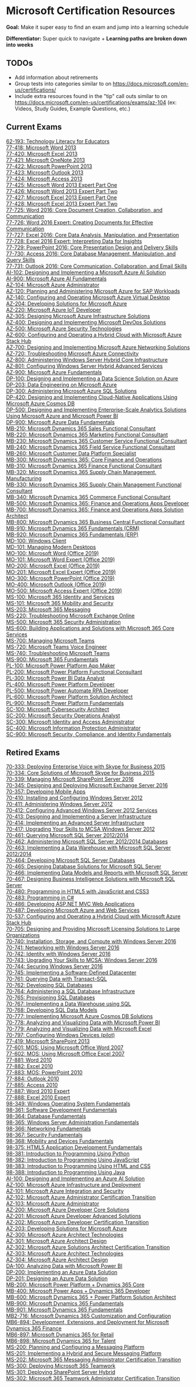 # Microsoft Certification Resources

**Goal:** Make it super easy to find an exam and jump into a learning schedule

**Differentiator:** Super quick to navigate + **Learning paths are broken down into weeks**

## TODOs

* Add information about retirements
* Group tests into categories similar to on https://docs.microsoft.com/en-us/certifications/
* Include extra resources found in the "tip" call outs similar to on https://docs.microsoft.com/en-us/certifications/exams/az-104 (ex: Videos, Study Guides, Example Questions, etc.)

## Current Exams

[62-193: Technology Literacy for Educators](Exams/62-193.md)<br/>
[77-418: Microsoft Word 2013](Exams/77-418.md)<br/>
[77-420: Microsoft Excel 2013](Exams/77-420.md)<br/>
[77-421: Microsoft OneNote 2013](Exams/77-421.md)<br/>
[77-422: Microsoft PowerPoint 2013](Exams/77-422.md)<br/>
[77-423: Microsoft Outlook 2013](Exams/77-423.md)<br/>
[77-424: Microsoft Access 2013](Exams/77-424.md)<br/>
[77-425: Microsoft Word 2013 Expert Part One](Exams/77-425.md)<br/>
[77-426: Microsoft Word 2013 Expert Part Two](Exams/77-426.md)<br/>
[77-427: Microsoft Excel 2013 Expert Part One](Exams/77-427.md)<br/>
[77-428: Microsoft Excel 2013 Expert Part Two](Exams/77-428.md)<br/>
[77-725: Word 2016: Core Document Creation, Collaboration, and Communication](Exams/77-725.md)<br/>
[77-726: Word 2016 Expert: Creating Documents for Effective Communication](Exams/77-726.md)<br/>
[77-727: Excel 2016: Core Data Analysis, Manipulation, and Presentation](Exams/77-727.md)<br/>
[77-728: Excel 2016 Expert: Interpreting Data for Insights](Exams/77-728.md)<br/>
[77-729: PowerPoint 2016: Core Presentation Design and Delivery Skills](Exams/77-729.md)<br/>
[77-730: Access 2016: Core Database Management, Manipulation, and Query Skills](Exams/77-730.md)<br/>
[77-731: Outlook 2016: Core Communication, Collaboration, and Email Skills](Exams/77-731.md)<br/>
[AI-102: Designing and Implementing a Microsoft Azure AI Solution](Exams/AI-102.md)<br/>
[AI-900: Microsoft Azure AI Fundamentals](Exams/AI-900.md)<br/>
[AZ-104: Microsoft Azure Administrator](Exams/AZ-104.md)<br/>
[AZ-120: Planning and Administering Microsoft Azure for SAP Workloads](Exams/AZ-120.md)<br/>
[AZ-140: Configuring and Operating Microsoft Azure Virtual Desktop](Exams/AZ-140.md)<br/>
[AZ-204: Developing Solutions for Microsoft Azure](Exams/AZ-204.md)<br/>
[AZ-220: Microsoft Azure IoT Developer](Exams/AZ-220.md)<br/>
[AZ-305: Designing Microsoft Azure Infrastructure Solutions](Exams/AZ-305.md)<br/>
[AZ-400: Designing and Implementing Microsoft DevOps Solutions](Exams/AZ-400.md)<br/>
[AZ-500: Microsoft Azure Security Technologies](Exams/AZ-500.md)<br/>
[AZ-600: Configuring and Operating a Hybrid Cloud with Microsoft Azure Stack Hub](Exams/AZ-600.md)<br/>
[AZ-700: Designing and Implementing Microsoft Azure Networking Solutions](Exams/AZ-700.md)<br/>
[AZ-720: Troubleshooting Microsoft Azure Connectivity](Exams/AZ-720.md)<br/>
[AZ-800: Administering Windows Server Hybrid Core Infrastructure](Exams/AZ-800.md)<br/>
[AZ-801: Configuring Windows Server Hybrid Advanced Services](Exams/AZ-801.md)<br/>
[AZ-900: Microsoft Azure Fundamentals](Exams/AZ-900.md)<br/>
[DP-100: Designing and Implementing a Data Science Solution on Azure](Exams/DP-100.md)<br/>
[DP-203: Data Engineering on Microsoft Azure](Exams/DP-203.md)<br/>
[DP-300: Administering Microsoft Azure SQL Solutions](Exams/DP-300.md)<br/>
[DP-420: Designing and Implementing Cloud-Native Applications Using Microsoft Azure Cosmos DB](Exams/DP-420.md)<br/>
[DP-500: Designing and Implementing Enterprise-Scale Analytics Solutions Using Microsoft Azure and Microsoft Power BI](Exams/DP-500.md)<br/>
[DP-900: Microsoft Azure Data Fundamentals](Exams/DP-900.md)<br/>
[MB-210: Microsoft Dynamics 365 Sales Functional Consultant](Exams/MB-210.md)<br/>
[MB-220: Microsoft Dynamics 365 Marketing Functional Consultant](Exams/MB-220.md)<br/>
[MB-230: Microsoft Dynamics 365 Customer Service Functional Consultant](Exams/MB-230.md)<br/>
[MB-240: Microsoft Dynamics 365 Field Service Functional Consultant](Exams/MB-240.md)<br/>
[MB-260: Microsoft Customer Data Platform Specialist](Exams/MB-260.md)<br/>
[MB-300: Microsoft Dynamics 365: Core Finance and Operations](Exams/MB-300.md)<br/>
[MB-310: Microsoft Dynamics 365 Finance Functional Consultant](Exams/MB-310.md)<br/>
[MB-320: Microsoft Dynamics 365 Supply Chain Management, Manufacturing](Exams/MB-320.md)<br/>
[MB-330: Microsoft Dynamics 365 Supply Chain Management Functional Consultant](Exams/MB-330.md)<br/>
[MB-340: Microsoft Dynamics 365 Commerce Functional Consultant](Exams/MB-340.md)<br/>
[MB-500: Microsoft Dynamics 365: Finance and Operations Apps Developer](Exams/MB-500.md)<br/>
[MB-700: Microsoft Dynamics 365: Finance and Operations Apps Solution Architect](Exams/MB-700.md)<br/>
[MB-800: Microsoft Dynamics 365 Business Central Functional Consultant](Exams/MB-800.md)<br/>
[MB-910: Microsoft Dynamics 365 Fundamentals (CRM)](Exams/MB-910.md)<br/>
[MB-920: Microsoft Dynamics 365 Fundamentals (ERP)](Exams/MB-920.md)<br/>
[MD-100: Windows Client](Exams/MD-100.md)<br/>
[MD-101: Managing Modern Desktops](Exams/MD-101.md)<br/>
[MO-100: Microsoft Word (Office 2019)](Exams/MO-100.md)<br/>
[MO-101: Microsoft Word Expert (Office 2019)](Exams/MO-101.md)<br/>
[MO-200: Microsoft Excel (Office 2019)](Exams/MO-200.md)<br/>
[MO-201: Microsoft Excel Expert (Office 2019)](Exams/MO-201.md)<br/>
[MO-300: Microsoft PowerPoint (Office 2019)](Exams/MO-300.md)<br/>
[MO-400: Microsoft Outlook (Office 2019)](Exams/MO-400.md)<br/>
[MO-500: Microsoft Access Expert (Office 2019)](Exams/MO-500.md)<br/>
[MS-100: Microsoft 365 Identity and Services](Exams/MS-100.md)<br/>
[MS-101: Microsoft 365 Mobility and Security](Exams/MS-101.md)<br/>
[MS-203: Microsoft 365 Messaging](Exams/MS-203.md)<br/>
[MS-220: Troubleshooting Microsoft Exchange Online](Exams/MS-220.md)<br/>
[MS-500: Microsoft 365 Security Administration](Exams/MS-500.md)<br/>
[MS-600: Building Applications and Solutions with Microsoft 365 Core Services](Exams/MS-600.md)<br/>
[MS-700: Managing Microsoft Teams](Exams/MS-700.md)<br/>
[MS-720: Microsoft Teams Voice Engineer](Exams/MS-720.md)<br/>
[MS-740: Troubleshooting Microsoft Teams](Exams/MS-740.md)<br/>
[MS-900: Microsoft 365 Fundamentals](Exams/MS-900.md)<br/>
[PL-100: Microsoft Power Platform App Maker](Exams/PL-100.md)<br/>
[PL-200: Microsoft Power Platform Functional Consultant](Exams/PL-200.md)<br/>
[PL-300: Microsoft Power BI Data Analyst](Exams/PL-300.md)<br/>
[PL-400: Microsoft Power Platform Developer](Exams/PL-400.md)<br/>
[PL-500: Microsoft Power Automate RPA Developer](Exams/PL-500.md)<br/>
[PL-600: Microsoft Power Platform Solution Architect](Exams/PL-600.md)<br/>
[PL-900: Microsoft Power Platform Fundamentals](Exams/PL-900.md)<br/>
[SC-100: Microsoft Cybersecurity Architect](Exams/SC-100.md)<br/>
[SC-200: Microsoft Security Operations Analyst](Exams/SC-200.md)<br/>
[SC-300: Microsoft Identity and Access Administrator](Exams/SC-300.md)<br/>
[SC-400: Microsoft Information Protection Administrator](Exams/SC-400.md)<br/>
[SC-900: Microsoft Security, Compliance, and Identity Fundamentals](Exams/SC-900.md)<br/>


## Retired Exams

[70-333: Deploying Enterprise Voice with Skype for Business 2015](Exams/70-333.md)<br/>
[70-334: Core Solutions of Microsoft Skype for Business 2015](Exams/70-334.md)<br/>
[70-339: Managing Microsoft SharePoint Server 2016](Exams/70-339.md)<br/>
[70-345: Designing and Deploying Microsoft Exchange Server 2016](Exams/70-345.md)<br/>
[70-357: Developing Mobile Apps](Exams/70-357.md)<br/>
[70-410: Installing and Configuring Windows Server 2012](Exams/70-410.md)<br/>
[70-411: Administering Windows Server 2012](Exams/70-411.md)<br/>
[70-412: Configuring Advanced Windows Server 2012 Services](Exams/70-412.md)<br/>
[70-413: Designing and Implementing a Server Infrastructure](Exams/70-413.md)<br/>
[70-414: Implementing an Advanced Server Infrastructure](Exams/70-414.md)<br/>
[70-417: Upgrading Your Skills to MCSA Windows Server 2012](Exams/70-417.md)<br/>
[70-461: Querying Microsoft SQL Server 2012/2014](Exams/70-461.md)<br/>
[70-462: Administering Microsoft SQL Server 2012/2014 Databases](Exams/70-462.md)<br/>
[70-463: Implementing a Data Warehouse with Microsoft SQL Server 2012/2014](Exams/70-463.md)<br/>
[70-464: Developing Microsoft SQL Server Databases](Exams/70-464.md)<br/>
[70-465: Designing Database Solutions for Microsoft SQL Server](Exams/70-465.md)<br/>
[70-466: Implementing Data Models and Reports with Microsoft SQL Server](Exams/70-466.md)<br/>
[70-467: Designing Business Intelligence Solutions with Microsoft SQL Server](Exams/70-467.md)<br/>
[70-480: Programming in HTML5 with JavaScript and CSS3](Exams/70-480.md)<br/>
[70-483: Programming in C#](Exams/70-483.md)<br/>
[70-486: Developing ASP.NET MVC Web Applications](Exams/70-486.md)<br/>
[70-487: Developing Microsoft Azure and Web Services](Exams/70-487.md)<br/>
[70-537: Configuring and Operating a Hybrid Cloud with Microsoft Azure Stack Hub](Exams/70-537.md)<br/>
[70-705: Designing and Providing Microsoft Licensing Solutions to Large Organizations](Exams/70-705.md)<br/>
[70-740: Installation, Storage, and Compute with Windows Server 2016](Exams/70-740.md)<br/>
[70-741: Networking with Windows Server 2016](Exams/70-741.md)<br/>
[70-742: Identity with Windows Server 2016](Exams/70-742.md)<br/>
[70-743: Upgrading Your Skills to MCSA: Windows Server 2016](Exams/70-743.md)<br/>
[70-744: Securing Windows Server 2016](Exams/70-744.md)<br/>
[70-745: Implementing a Software-Defined Datacenter](Exams/70-745.md)<br/>
[70-761: Querying Data with Transact-SQL](Exams/70-761.md)<br/>
[70-762: Developing SQL Databases](Exams/70-762.md)<br/>
[70-764: Administering a SQL Database Infrastructure](Exams/70-764.md)<br/>
[70-765: Provisioning SQL Databases](Exams/70-765.md)<br/>
[70-767: Implementing a Data Warehouse using SQL](Exams/70-767.md)<br/>
[70-768: Developing SQL Data Models](Exams/70-768.md)<br/>
[70-777: Implementing Microsoft Azure Cosmos DB Solutions](Exams/70-777.md)<br/>
[70-778: Analyzing and Visualizing Data with Microsoft Power BI](Exams/70-778.md)<br/>
[70-779: Analyzing and Visualizing Data with Microsoft Excel](Exams/70-779.md)<br/>
[70-797: Configuring Windows Devices (pilot)](Exams/70-797.md)<br/>
[77-419: Microsoft SharePoint 2013](Exams/77-419.md)<br/>
[77-601: MOS: Using Microsoft Office Word 2007](Exams/77-601.md)<br/>
[77-602: MOS: Using Microsoft Office Excel 2007](Exams/77-602.md)<br/>
[77-881: Word 2010](Exams/77-881.md)<br/>
[77-882: Excel 2010](Exams/77-882.md)<br/>
[77-883: MOS: PowerPoint 2010](Exams/77-883.md)<br/>
[77-884: Outlook 2010](Exams/77-884.md)<br/>
[77-885: Access 2010](Exams/77-885.md)<br/>
[77-887: Word 2010 Expert](Exams/77-887.md)<br/>
[77-888: Excel 2010 Expert](Exams/77-888.md)<br/>
[98-349: Windows Operating System Fundamentals](Exams/98-349.md)<br/>
[98-361: Software Development Fundamentals](Exams/98-361.md)<br/>
[98-364: Database Fundamentals](Exams/98-364.md)<br/>
[98-365: Windows Server Administration Fundamentals](Exams/98-365.md)<br/>
[98-366: Networking Fundamentals](Exams/98-366.md)<br/>
[98-367: Security Fundamentals](Exams/98-367.md)<br/>
[98-368: Mobility and Devices Fundamentals](Exams/98-368.md)<br/>
[98-375: HTML5 Application Development Fundamentals](Exams/98-375.md)<br/>
[98-381: Introduction to Programming Using Python](Exams/98-381.md)<br/>
[98-382: Introduction to Programming Using JavaScript](Exams/98-382.md)<br/>
[98-383: Introduction to Programming Using HTML and CSS](Exams/98-383.md)<br/>
[98-388: Introduction to Programming Using Java](Exams/98-388.md)<br/>
[AI-100: Designing and Implementing an Azure AI Solution](Exams/AI-100.md)<br/>
[AZ-100: Microsoft Azure Infrastructure and Deployment](Exams/AZ-100.md)<br/>
[AZ-101: Microsoft Azure Integration and Security](Exams/AZ-101.md)<br/>
[AZ-102: Microsoft Azure Administrator Certification Transition](Exams/AZ-102.md)<br/>
[AZ-103: Microsoft Azure Administrator](Exams/AZ-103.md)<br/>
[AZ-200: Microsoft Azure Developer Core Solutions](Exams/AZ-200.md)<br/>
[AZ-201: Microsoft Azure Developer Advanced Solutions](Exams/AZ-201.md)<br/>
[AZ-202: Microsoft Azure Developer Certification Transition](Exams/AZ-202.md)<br/>
[AZ-203: Developing Solutions for Microsoft Azure](Exams/AZ-203.md)<br/>
[AZ-300: Microsoft Azure Architect Technologies](Exams/AZ-300.md)<br/>
[AZ-301: Microsoft Azure Architect Design](Exams/AZ-301.md)<br/>
[AZ-302: Microsoft Azure Solutions Architect Certification Transition](Exams/AZ-302.md)<br/>
[AZ-303: Microsoft Azure Architect Technologies](Exams/AZ-303.md)<br/>
[AZ-304: Microsoft Azure Architect Design](Exams/AZ-304.md)<br/>
[DA-100: Analyzing Data with Microsoft Power BI](Exams/DA-100.md)<br/>
[DP-200: Implementing an Azure Data Solution](Exams/DP-200.md)<br/>
[DP-201: Designing an Azure Data Solution](Exams/DP-201.md)<br/>
[MB-200: Microsoft Power Platform + Dynamics 365 Core](Exams/MB-200.md)<br/>
[MB-400: Microsoft Power Apps + Dynamics 365 Developer](Exams/MB-400.md)<br/>
[MB-600: Microsoft Dynamics 365 + Power Platform Solution Architect](Exams/MB-600.md)<br/>
[MB-900: Microsoft Dynamics 365 Fundamentals](Exams/MB-900.md)<br/>
[MB-901: Microsoft Dynamics 365 Fundamentals](Exams/MB-901.md)<br/>
[MB2-716: Microsoft Dynamics 365 Customization and Configuration](Exams/MB2-716.md)<br/>
[MB6-894: Development, Extensions, and Deployment for Microsoft Dynamics 365 Finance](Exams/MB6-894.md)<br/>
[MB6-897: Microsoft Dynamics 365 for Retail](Exams/MB6-897.md)<br/>
[MB6-898: Microsoft Dynamics 365 for Talent](Exams/MB6-898.md)<br/>
[MS-200: Planning and Configuring a Messaging Platform](Exams/MS-200.md)<br/>
[MS-201: Implementing a Hybrid and Secure Messaging Platform](Exams/MS-201.md)<br/>
[MS-202: Microsoft 365 Messaging Administrator Certification Transition](Exams/MS-202.md)<br/>
[MS-300: Deploying Microsoft 365 Teamwork](Exams/MS-300.md)<br/>
[MS-301: Deploying SharePoint Server Hybrid](Exams/MS-301.md)<br/>
[MS-302: Microsoft 365 Teamwork Administrator Certification Transition](Exams/MS-302.md)<br/>

